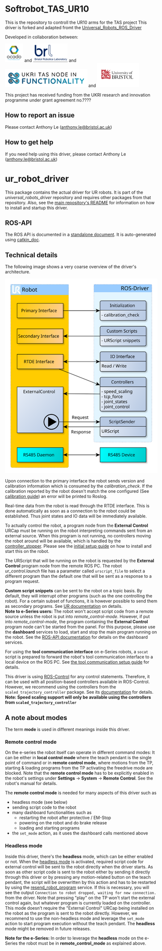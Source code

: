 # Softrobot_TAS_UR10
This is the repository to controll the UR10 arms for the TAS project
This driver is forked and adapted fromt the 
[Universal_Robots_ROS_Driver](https://github.com/UniversalRobots/Universal_Robots_ROS_Driver)

Developed in collaboration between:

[<img height="60" alt="OCADO" src="logos/Ocado.png">](https://careers.ocadogroup.com/careers/technology) and
[<img height="60" alt="BRL" src="logos/BRL-SNI-1920w.webp">](https://www.bristolroboticslab.com/) and
[<img height="60" alt="TAS" src="logos/TAS_FN_Logo_300_Colour.png">](https://tasfunctionality.bristol.ac.uk/) and
[<img height="80" alt="UOB" src="logos/UOB-logo-2-.png">](https://www.bristol.ac.uk/)


This project has received funding from the UKRI
research and innovation programme under grant agreement no.???? 

## How to report an issue
Please contact Anthony Le (anthony.le@bristol.ac.uk)


## How to get help
If you need help using this driver, please contact Anthony Le (anthony.le@bristol.ac.uk)


# ur_robot_driver 

This package contains the actual driver for UR robots. It is part of the *universal_robots_driver*
repository and requires other packages from that repository. Also, see the [main repository's
README](../README.md) for information on how to install and startup this driver.

## ROS-API
The ROS API is documented in a [standalone document](doc/ROS_INTERFACE.md). It is auto-generated
using [catkin_doc](https://github.com/fzi-forschungszentrum-informatik/catkin_doc).

## Technical details
The following image shows a very coarse overview of the driver's architecture.

![Architecture overview](doc/architecture_coarse.svg "Architecture overview")

Upon connection to the primary interface the robot sends version and calibration information which
is consumed by the *calibration_check*. If the calibration reported by the robot doesn't match the
one configured (See [calibration guide](../ur_calibration/README.md)) an error will be printed to Roslog.

Real-time data from the robot is read through the RTDE interface. This is done automatically as soon
as a connection to the robot could be established. Thus joint states and IO data will be immediately
available.

To actually control the robot, a program node from the **External Control** URCap must be running on
the robot interpreting commands sent from an external source. When this program is not running, no
controllers moving the robot around will be available, which is handled by the
[controller_stopper](../controller_stopper/README.md). Please see the [initial setup
guide](../README.md) on how to install and start this on the robot.

The URScript that will be running on the robot is requested by the **External Control** program node
from the remote ROS PC. The robot *ur_control.launch* file has a parameter called `urscript_file` to
select a different program than the default one that will be sent as a response to a program
request.

**Custom script snippets** can be sent to the robot on a topic basis. By default, they will
interrupt other programs (such as the one controlling the robot). For a certain subset of functions,
it is however possible to send them as secondary programs. See [UR
documentation](https://www.universal-robots.com/how-tos-and-faqs/how-to/ur-how-tos/secondary-program-17257/)
on details.
<br/>
**Note to e-Series users:**
The robot won't accept script code from a remote source unless the robot is put into
*remote_control-mode*. However, if put into *remote_control-mode*, the program containing the
**External Control** program node can't be started from the panel.
For this purpose, please use the **dashboard** services to load, start and stop the main program
running on the robot. See the [ROS-API documentation](doc/ROS_INTERFACE.md) for details on the
dashboard services.

For using the **tool communication interface** on e-Series robots, a `socat` script is prepared to
forward the robot's tool communication interface to a local device on the ROS PC. See [the tool
communication setup guide](doc/setup_tool_communication.md) for details.

This driver is using [ROS-Control](https://wiki.ros.org/ros_control) for any control statements.
Therefore, it can be used with all position-based controllers available in ROS-Control. However, we
recommend using the controllers from the `scaled_trajectory_controller` package. See its
[documentation](https://github.com/UniversalRobots/Universal_Robots_ROS_scaled_controllers/tree/main/scaled_joint_trajectory_controller) for details. **Note: Speed scaling support will only be
available using the controllers from `scaled_trajectory_controller`**

## A note about modes
The term **mode** is used in different meanings inside this driver.

### Remote control mode
On the e-series the robot itself can operate in different command modes: It can be either in **local control
mode** where the teach pendant is the single point of command or in **remote control mode**, where
motions from the TP, starting & loading programs from the TP activating the freedrive mode are
blocked. Note that the **remote control mode** has to be explicitly enabled in the robot's settings
under **Settings** -> **System** -> **Remote Control**. See the robot's manual for details.

The **remote control mode** is needed for many aspects of this driver such as
 * headless mode (see below)
 * sending script code to the robot
 * many dashboard functionalities such as
   * restarting the robot after protective / EM-Stop
   * powering on the robot and do brake release
   * loading and starting programs
 * the `set_mode` action, as it uses the dashboard calls mentioned above

### Headless mode
Inside this driver, there's the **headless** mode, which can be either enabled or not. When the
[headless mode](./doc/ROS_INTERFACE.md#headless_mode-default-false) is activated, required script
code for external control will be sent to the robot directly when the driver starts. As soon as
other script code is sent to the robot either by sending it directly through this driver or by
pressing any motion-related button on the teach pendant, the script will be overwritten by this
action and has to be restarted by using the
[resend_robot_program](./doc/ROS_INTERFACE.md#resend_robot_program-std_srvstrigger) service. If this
is necessary, you will see the output `Connection to robot dropped, waiting for new connection.`
from the driver. Note that pressing "play" on the TP won't start the external control again, but
whatever program is currently loaded on the controller. This mode doesn't require the "External
Control" URCap being installed on the robot as the program is sent to the robot directly. However,
we recommend to use the non-headless mode and leverage the `set_mode` action to start program
execution without the teach pendant. The **headless** mode might be removed in future releases.

**Note for the e-Series:** In order to leverage the **headless** mode on the e-Series the robot must
be in **remote_control_mode** as explained above.
